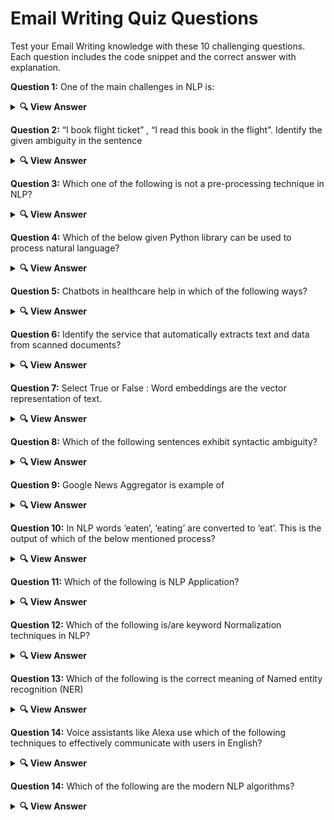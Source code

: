 # Email Writing Quiz Questions

Test your Email Writing knowledge with these 10 challenging questions. Each question includes the code snippet and the correct answer with explanation.

**Question 1:** One of the main challenges in NLP is:

<details> <summary><b>🔍 View Answer</b></summary>
✅ Answer: <p align="center">✔️ Handling ambiguity in sentence</p>

</details>

**Question 2:** “I book flight ticket” , “I read this book in the flight”. Identify the given ambiguity in the sentence

<details> <summary><b>🔍 View Answer</b></summary>
✅ Answer: <p align="center">✔️ Lexical Ambiguity</p>

</details>

**Question 3:** Which one of the following is not a pre-processing technique in NLP?

<details> <summary><b>🔍 View Answer</b></summary>
✅ Answer: <p align="center">✔️ Sentiment analysis</p>

</details>

**Question 4:** Which of the below given Python library can be used to process natural language?

<details> <summary><b>🔍 View Answer</b></summary>
✅ Answer: <p align="center">✔️ NLTK<p>
</details>

**Question 5:** Chatbots in healthcare help in which of the following ways?

<details> <summary><b>🔍 View Answer</b></summary>
✅ Answer: <p align="center">✔️ Managing a patient's medication <br>
✔️ Prescribe medication for simple diseases</p>

</details>

**Question 6:** Identify the service that automatically extracts text and data from scanned documents?

<details> <summary><b>🔍 View Answer</b></summary>
✅ Answer: <p align="center">✔️ Amazon Textract.</p>

</details>

**Question 7:** Select True or False : Word embeddings are the vector representation of text.

<details> <summary><b>🔍 View Answer</b></summary>
✅ Answer: <p align="center">✔️ true</p>

</details>

**Question 8:** Which of the following sentences exhibit syntactic ambiguity?

<details> <summary><b>🔍 View Answer</b></summary>
✅ Answer: <p align="center">✔️ Tiny arrows and spears were used in battle</p>
</details>


**Question 9:** Google News Aggregator is example of

<details> <summary><b>🔍 View Answer</b></summary>
✅ Answer: <p align="center">✔️ Text Summarization Application</p>

</details>


**Question 10:** In NLP words ‘eaten’, ‘eating’ are converted to ‘eat’. This is the output of which of the below mentioned process?

<details> <summary><b>🔍 View Answer</b></summary>
✅ Answer: <p align="center">✔️ Stemming</p>

</details>

**Question 11:** Which of the following is NLP Application?

<details> <summary><b>🔍 View Answer</b></summary>
✅ Answer: <p align="center">✔️ Text Summarization</p>

</details>


**Question 12:** Which of the following is/are keyword Normalization techniques in NLP?

<details> <summary><b>🔍 View Answer</b></summary>
✅ Answer: <p align="center">✔️ Stemming <br>
✔️ Lemmatization</p>

</details>

**Question 13:** Which of the following is the correct meaning of Named entity recognition (NER)

<details> <summary><b>🔍 View Answer</b></summary>
✅ Answer: <p align="center">✔️ Finding spans of text that constitute proper names and then classifying the type of the entity.</p>

</details>


**Question 14:** Voice assistants like Alexa use which of the following techniques to effectively communicate with users in English?

<details> <summary><b>🔍 View Answer</b></summary>
✅ Answer: <p align="center">✔️ Speech recognition<br>
✔️ Natural language generation<br>
✔️ Location based contextual information</p>

</details>

**Question 14:** Which of the following are the modern NLP algorithms?

<details> <summary><b>🔍 View Answer</b></summary>
✅ Answer: <p align="center">✔️ Machine Learning<br>
✔️ Deep Learning</p>

</details>